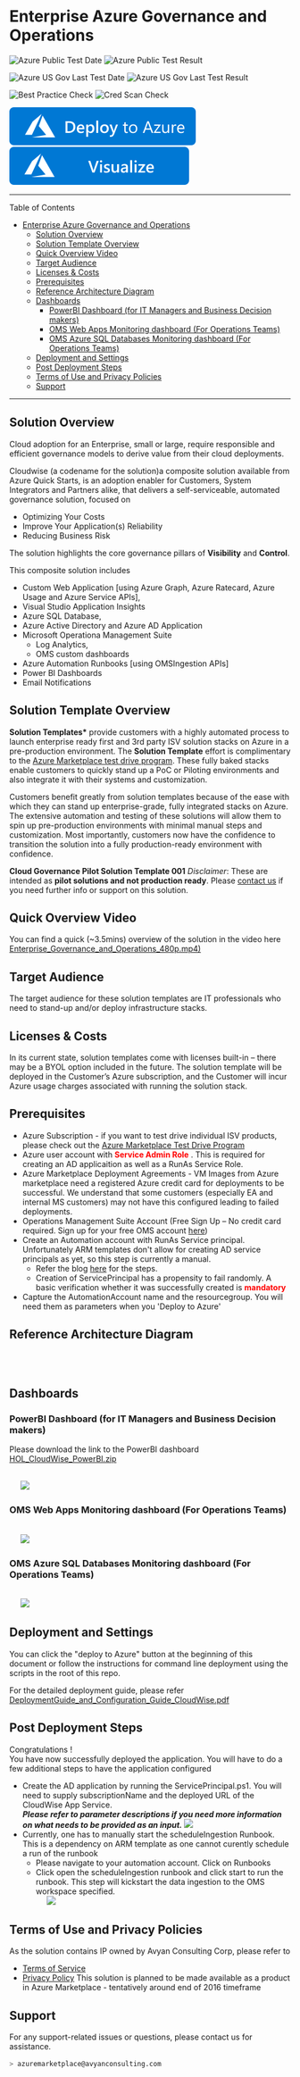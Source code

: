 # Enterprise Azure Governance and Operations

![Azure Public Test Date](https://azurequickstartsservice.blob.core.windows.net/badges/azure-governance-operations-automation/PublicLastTestDate.svg)
![Azure Public Test Result](https://azurequickstartsservice.blob.core.windows.net/badges/azure-governance-operations-automation/PublicDeployment.svg)

![Azure US Gov Last Test Date](https://azurequickstartsservice.blob.core.windows.net/badges/azure-governance-operations-automation/FairfaxLastTestDate.svg)
![Azure US Gov Last Test Result](https://azurequickstartsservice.blob.core.windows.net/badges/azure-governance-operations-automation/FairfaxDeployment.svg)

![Best Practice Check](https://azurequickstartsservice.blob.core.windows.net/badges/azure-governance-operations-automation/BestPracticeResult.svg)
![Cred Scan Check](https://azurequickstartsservice.blob.core.windows.net/badges/azure-governance-operations-automation/CredScanResult.svg)

[![Deploy To Azure](https://raw.githubusercontent.com/Azure/azure-quickstart-templates/master/1-CONTRIBUTION-GUIDE/images/deploytoazure.svg?sanitize=true)](https://portal.azure.com/#create/Microsoft.Template/uri/https%3A%2F%2Fraw.githubusercontent.com%2FAzure%2Fazure-quickstart-templates%2Fmaster%2Fazure-governance-operations-automation%2Fazuredeploy.json)
[![Visualize](https://raw.githubusercontent.com/Azure/azure-quickstart-templates/master/1-CONTRIBUTION-GUIDE/images/visualizebutton.svg?sanitize=true)](http://armviz.io/#/?load=https%3A%2F%2Fraw.githubusercontent.com%2FAzure%2Fazure-quickstart-templates%2Fmaster%2Fazure-governance-operations-automation%2Fazuredeploy.json)

---

Table of Contents

<!-- TOC -->

- [Enterprise Azure Governance and Operations](#enterprise-azure-governance-and-operations)
  - [Solution Overview](#solution-overview)
  - [Solution Template Overview](#solution-template-overview)
  - [Quick Overview Video](#quick-overview-video)
  - [Target Audience](#target-audience)
  - [Licenses & Costs](#licenses--costs)
  - [Prerequisites](#prerequisites)
  - [Reference Architecture Diagram](#reference-architecture-diagram)
  - [Dashboards](#dashboards)
    - [PowerBI Dashboard (for IT Managers and Business Decision makers)](#powerbi-dashboard-for-it-managers-and-business-decision-makers)
    - [OMS Web Apps Monitoring dashboard (For Operations Teams)](#oms-web-apps-monitoring-dashboard-for-operations-teams)
    - [OMS Azure SQL Databases Monitoring dashboard (For Operations Teams)](#oms-azure-sql-databases-monitoring-dashboard-for-operations-teams)
  - [Deployment and Settings](#deployment-and-settings)
  - [Post Deployment Steps](#post-deployment-steps)
  - [Terms of Use and Privacy Policies](#terms-of-use-and-privacy-policies)
  - [Support](#support)

<!-- /TOC -->

---

## Solution Overview

Cloud adoption for an Enterprise, small or large, require responsible and
efficient governance models to derive value from their cloud deployments.

Cloudwise (a codename for the solution)a composite solution available from Azure
Quick Starts, is an adoption enabler for Customers, System Integrators and
Partners alike, that delivers a self-serviceable, automated governance solution,
focused on

- Optimizing Your Costs
- Improve Your Application(s) Reliability
- Reducing Business Risk

The solution highlights the core governance pillars of **Visibility** and
**Control**.

This composite solution includes

- Custom Web Application [using Azure Graph, Azure Ratecard, Azure Usage and
  Azure Service APIs],
- Visual Studio Application Insights
- Azure SQL Database,
- Azure Active Directory and Azure AD Application
- Microsoft Operationa Management Suite
  - Log Analytics,
  - OMS custom dashboards
- Azure Automation Runbooks [using OMSIngestion APIs]
- Power BI Dashboards
- Email Notifications

## Solution Template Overview

**Solution Templates\*** provide customers with a highly automated process to
launch enterprise ready first and 3rd party ISV solution stacks on Azure in a
pre-production environment. The **Solution Template** effort is complimentary to
the
[Azure Marketplace test drive program](https://azure.microsoft.com/en-us/marketplace/test-drives/).
These fully baked stacks enable customers to quickly stand up a PoC or Piloting
environments and also integrate it with their systems and customization.

Customers benefit greatly from solution templates because of the ease with which
they can stand up enterprise-grade, fully integrated stacks on Azure. The
extensive automation and testing of these solutions will allow them to spin up
pre-production environments with minimal manual steps and customization. Most
importantly, customers now have the confidence to transition the solution into a
fully production-ready environment with confidence.

**Cloud Governance Pilot Solution Template 001** _Disclaimer_: These are
intended as **pilot solutions and not production ready**. Please
[contact us](mailto:azuremarketplace@avyanconsulting.com) if you need further
info or support on this solution.

## Quick Overview Video

You can find a quick (~3.5mins) overview of the solution in the video here
[Enterprise_Governance_and_Operations_480p.mp4)](images/CloudWise_Enterprise_Governance_and_Operations_480p.mp4)

<a name="overview"></a>

## Target Audience

The target audience for these solution templates are IT professionals who need
to stand-up and/or deploy infrastructure stacks.

## Licenses & Costs

In its current state, solution templates come with licenses built-in – there may
be a BYOL option included in the future. The solution template will be deployed
in the Customer’s Azure subscription, and the Customer will incur Azure usage
charges associated with running the solution stack.

<a name="prereqs"></a>

## Prerequisites

- Azure Subscription - if you want to test drive individual ISV products, please
  check out the
  [Azure Marketplace Test Drive Program ](https://azure.microsoft.com/en-us/marketplace/test-drives/)
- Azure user account with <span style="color:red;"> **Service Admin Role**
  </span>. This is required for creating an AD applicaition as well as a RunAs
  Service Role.
- Azure Marketplace Deployment Agreements - VM Images from Azure marketplace
  need a registered Azure credit card for deployments to be successful. We
  understand that some customers (especially EA and internal MS customers) may
  not have this configured leading to failed deployments.
- Operations Management Suite Account (Free Sign Up – No credit card required.
  Sign up for your free OMS account
  [here](https://www.microsoft.com/en-us/cloud-platform/operations-management-suite))
- Create an Automation account with RunAs Service principal. Unfortunately ARM
  templates don't allow for creating AD service principals as yet, so this step
  is currently a manual.
  - Refer the blog
    [here](https://azure.microsoft.com/en-us/documentation/articles/automation-sec-configure-azure-runas-account/)
    for the steps.
  - Creation of ServicePrincipal has a propensity to fail randomly. A basic
    verification whether it was successfully created is
    <span style="color:red;"> **mandatory** </span>
- Capture the AutomationAccount name and the resourcegroup. You will need them
  as parameters when you 'Deploy to Azure'

## Reference Architecture Diagram

<br/> &nbsp;&nbsp;&nbsp;&nbsp;
![[](images/CloudWiseArchitecture.png)](images/CloudWiseArchitecture.png)

## Dashboards

### PowerBI Dashboard (for IT Managers and Business Decision makers)

Please download the link to the PowerBI dashboard
[HOL_CloudWise_PowerBI.zip](images/HOL_CloudWise_PowerBI.zip)

<br/> &nbsp;&nbsp;&nbsp;&nbsp; ![](images/CloudWise_PowerBI_Dashboard.png)

### OMS Web Apps Monitoring dashboard (For Operations Teams)

<br/> &nbsp;&nbsp;&nbsp;&nbsp; ![](images/WebAppPaaS.png)

### OMS Azure SQL Databases Monitoring dashboard (For Operations Teams)

<br/> &nbsp;&nbsp;&nbsp;&nbsp; ![](images/SQLAzurePaaS.png)

## Deployment and Settings

You can click the "deploy to Azure" button at the beginning of this document or
follow the instructions for command line deployment using the scripts in the
root of this repo.

For the detailed deployment guide, please refer
[DeploymentGuide_and_Configuration_Guide_CloudWise.pdf](images/DeploymentGuide_and_Configuration_Guide_CloudWise.pdf)

## Post Deployment Steps

Congratulations ! <br /> You have now successfully deployed the application. You
will have to do a few additional steps to have the application configured <br />

- Create the AD application by running the ServicePrincipal.ps1. You will need
  to supply subscriptionName and the deployed URL of the CloudWise App Service.
  <br /> **_Please refer to parameter descriptions if you need more information
  on what needs to be provided as an input._** ![](images/CreateADApp.png)
- Currently, one has to manually start the scheduleIngestion Runbook. This is a
  dependency on ARM template as one cannot curently schedule a run of the
  runbook
  - Please navigate to your automation account. Click on Runbooks
  - Click open the scheduleIngestion runbook and click start to run the runbook.
    This step will kickstart the data ingestion to the OMS workspace specified.
    <br/> &nbsp;&nbsp;&nbsp;&nbsp; ![](images/StartIngestionRunbook.png)

## Terms of Use and Privacy Policies

As the solution contains IP owned by Avyan Consulting Corp, please refer to

- [Terms of Service](termsofuse/CloudWise_Terms_Of_Service.pdf)
- [Privacy Policy](termsofuse/CloudWise_Privacy_Policy.pdf) This solution is
  planned to be made available as a product in Azure Marketplace - tentatively
  around end of 2016 timeframe

## Support

For any support-related issues or questions, please contact us for assistance.

```sh
> azuremarketplace@avyanconsulting.com
```
